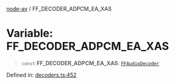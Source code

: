 [node-av](../globals.md) / FF\_DECODER\_ADPCM\_EA\_XAS

# Variable: FF\_DECODER\_ADPCM\_EA\_XAS

> `const` **FF\_DECODER\_ADPCM\_EA\_XAS**: [`FFAudioDecoder`](../type-aliases/FFAudioDecoder.md)

Defined in: [decoders.ts:452](https://github.com/seydx/av/blob/f8631fc881b394300b1479f511d55cf1c370a87f/src/constants/decoders.ts#L452)

